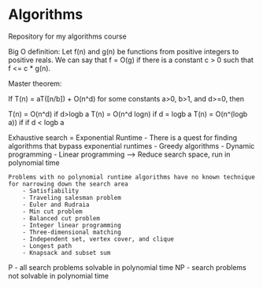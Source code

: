 # Algorithms
Repository for my algorithms course


Big O definition:
Let f(n) and g(n) be functions from positive integers to positive reals. We can say that f = O(g) if there is a constant c > 0 such that f <= c * g(n). 

Master theorem:

If T(n) = aT([n/b]) + O(n^d) for some constants a>0, b>1, and d>=0, then

T(n) = O(n^d) if d>logb a
T(n) = O(n^d logn) if d = logb a
T(n) = O(n^(logb a)) if if d < logb a



Exhaustive search = Exponential Runtime
    - There is a quest for finding algorithms that bypass exponential runtimes
        - Greedy algorithms
        - Dynamic programming
        - Linear programming
        --> Reduce search space, run in polynomial time
    
    Problems with no polynomial runtime algorithms have no known technique for narrowing down the search area
        - Satisfiability
        - Traveling salesman problem
        - Euler and Rudraia
        - Min cut problem
        - Balanced cut problem
        - Integer linear programming
        - Three-dimensional matching
        - Independent set, vertex cover, and clique
        - Longest path
        - Knapsack and subset sum

P - all search problems solvable in polynomial time
NP - search problems not solvable in polynomial time
